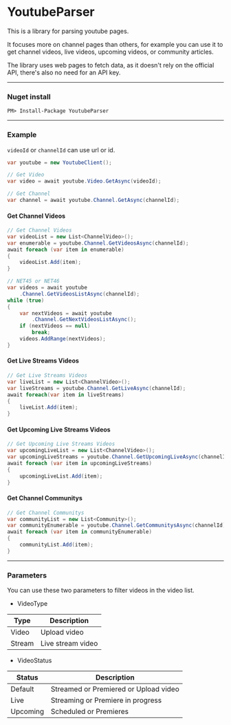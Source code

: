 # YoutubeParser  

This is a library for parsing youtube pages.  

It focuses more on channel pages than others, for example you can use it to get channel videos, live videos, upcoming videos, or community articles.  

The library uses web pages to fetch data, as it doesn't rely on the official API, there's also no need for an API key.  

---  

### Nuget install  

```
PM> Install-Package YoutubeParser
```  

---  

### Example  

`videoId` or `channelId` can use url or id.  

```C#
var youtube = new YoutubeClient();

// Get Video
var video = await youtube.Video.GetAsync(videoId);

// Get Channel
var channel = await youtube.Channel.GetAsync(channelId);
```

#### Get Channel Videos  

```C#
// Get Channel Videos
var videoList = new List<ChannelVideo>();
var enumerable = youtube.Channel.GetVideosAsync(channelId);
await foreach (var item in enumerable)
{
    videoList.Add(item);
}

// NET45 or NET46
var videos = await youtube
    .Channel.GetVideosListAsync(channelId);
while (true)
{
    var nextVideos = await youtube
        .Channel.GetNextVideosListAsync();
    if (nextVideos == null)
        break;
    videos.AddRange(nextVideos);
}
```

#### Get Live Streams Videos  

```C#
// Get Live Streams Videos
var liveList = new List<ChannelVideo>();
var liveStreams = youtube.Channel.GetLiveAsync(channelId);
await foreach(var item in liveStreams)
{
    liveList.Add(item);
}
```

#### Get Upcoming Live Streams Videos  

```C#
// Get Upcoming Live Streams Videos
var upcomingLiveList = new List<ChannelVideo>();
var upcomingLiveStreams = youtube.Channel.GetUpcomingLiveAsync(channelId);
await foreach (var item in upcomingLiveStreams)
{
    upcomingLiveList.Add(item);
}
```

#### Get Channel Communitys  

```C#
// Get Channel Communitys
var communityList = new List<Community>();
var communityEnumerable = youtube.Channel.GetCommunitysAsync(channelId);
await foreach (var item in communityEnumerable)
{
    communityList.Add(item);
}
```

---  

### Parameters  

You can use these two parameters to filter videos in the video list.  

* VideoType 

 Type    | Description 
---------|-------------------
 Video   | Upload video
 Stream  | Live stream video

* VideoStatus  

Status    | Description
----------|------------------
 Default  | Streamed or Premiered or Upload video
 Live     | Streaming or Premiere in progress
 Upcoming | Scheduled or Premieres
 